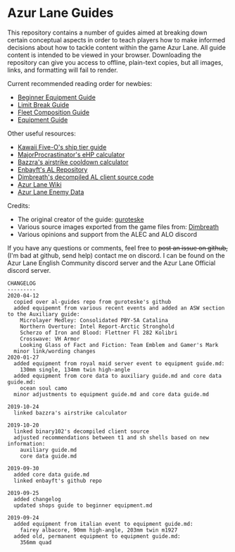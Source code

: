 # Azur Lane Guides

This repository contains a number of guides aimed at breaking down certain conceptual aspects in order to teach players how to make informed decisions about how to tackle content within the game Azur Lane. All guide content is intended to be viewed in your browser. Downloading the repository can give you access to offline, plain-text copies, but all images, links, and formatting will fail to render.

Current recommended reading order for newbies:
 - [Beginner Equipment Guide](/Beginner%20Equipment.md)
 - [Limit Break Guide](/Limit%20Break%20Guide.md)
 - [Fleet Composition Guide](/Fleet%20Composition.md)
 - [Equipment Guide](Equipment%20Guide.md)
 
Other useful resources:
 - [Kawaii Five-O's ship tier guide](https://github.com/YourWaifuIsShip/Azur-Lane-Guides)
 - [MajorProcrastinator's eHP calculator](https://github.com/MajorProcrastinator/Auto-eHP-Calc)
 - [Bazzra's airstrike cooldown calculator](https://bazzra.github.io/)
 - [Enbayft's AL Repository](https://github.com/Enbayft/Random-AL-Stuff)
 - [Dimbreath's decompiled AL client source code](https://github.com/Dimbreath/AzurLaneScripts)
 - [Azur Lane Wiki](https://azurlane.koumakan.jp/Azur_Lane_Wiki)
 - [Azur Lane Enemy Data](https://al-data.github.io/enemies)
 
Credits:
 - The original creator of the guide: [guroteske](https://github.com/guroteske/al-guides)
 - Various source images exported from the game files from: [Dimbreath](https://github.com/Dimbreath) 
 - Various opinions and support from the ALEC and ALO discord

If you have any questions or comments, feel free to ~~post an issue on github,~~ (I'm bad at github, send help) contact me on discord. I can be found on the Azur Lane English Community discord server and the Azur Lane Official discord server.

```
CHANGELOG
---------
2020-04-12
  copied over al-guides repo from guroteske's github
  added equipemnt from various recent events and added an ASW section to the Auxiliary guide:
    Microlayer Medley: Consolidated PBY-5A Catalina
    Northern Overture: Intel Report-Arctic Stronghold
    Scherzo of Iron and Blood: Flettner Fl 282 Kolibri
    Crosswave: VH Armor
    Looking Glass of Fact and Fiction: Team Emblem and Gamer's Mark
  minor link/wording changes
2020-01-27
  added equipment from royal maid server event to equipment guide.md:
    130mm single, 134mm twin high-angle
  added equipment from core data to auxiliary guide.md and core data guide.md:
    ocean soul camo
  minor adjustments to equipment guide.md and core data guide.md
    
2019-10-24
  linked bazzra's airstrike calculator

2019-10-20
  linked binary102's decompiled client source
  adjusted recommendations between t1 and sh shells based on new information:
    auxiliary guide.md
    core data guide.md
  
2019-09-30
  added core data guide.md
  linked enbayft's github repo

2019-09-25
  added changelog
  updated shops guide to beginner equipment.md
  
2019-09-24
  added equipment from italian event to equipment guide.md:
    fairey albacore, 90mm high-angle, 203mm twin m1927
  added old, permanent equipment to equipment guide.md:
    356mm quad
```
